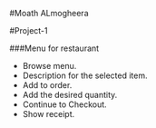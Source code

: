 #Moath ALmogheera

#Project-1

###Menu for restaurant

* Browse menu.
* Description for the selected item.
* Add to order.
* Add the desired quantity.
* Continue to Checkout.
* Show receipt.